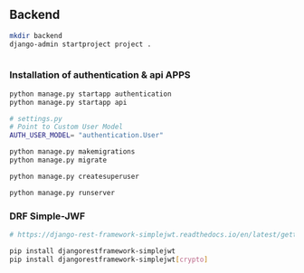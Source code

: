 
##  Backend 
```sh
mkdir backend
django-admin startproject project .



```


### Installation of authentication & api APPS


```sh
python manage.py startapp authentication
python manage.py startapp api

# settings.py
# Point to Custom User Model
AUTH_USER_MODEL= "authentication.User"

python manage.py makemigrations
python manage.py migrate 

python manage.py createsuperuser

python manage.py runserver

```


### DRF Simple-JWF

```sh
# https://django-rest-framework-simplejwt.readthedocs.io/en/latest/getting_started.html#installation

pip install djangorestframework-simplejwt
pip install djangorestframework-simplejwt[crypto]